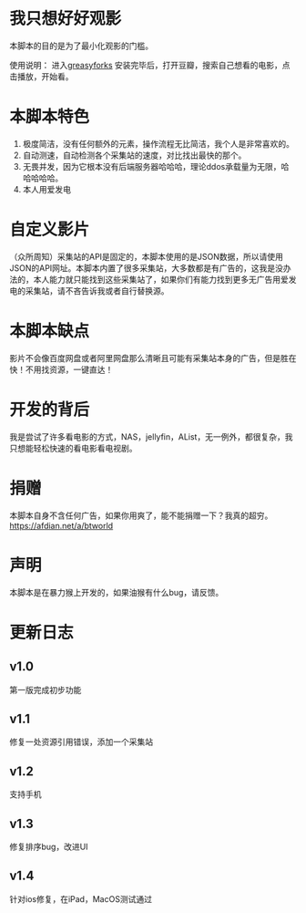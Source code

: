 <!--
 * @Author: 刘政东 735083049@qq.com
 * @Date: 2023-03-03 19:19:36
 * @LastEditors: 刘政东 735083049@qq.com
 * @LastEditTime: 2023-03-03 19:20:05
 * @FilePath: /undefined/Users/liuzhengdong/Code/autoMovies/README.md
 * @Description: 
 * 
 * Copyright (c) 2023 by ${git_name_email}, All Rights Reserved. 
-->
# 我只想好好观影
本脚本的目的是为了最小化观影的门槛。

使用说明：
进入[greasyforks](https://greasyfork.org/zh-CN/scripts/459540-%E6%88%91%E5%8F%AA%E6%83%B3%E5%A5%BD%E5%A5%BD%E8%A7%82%E5%BD%B1)
安装完毕后，打开豆瓣，搜索自己想看的电影，点击播放，开始看。

# 本脚本特色
1. 极度简洁，没有任何额外的元素，操作流程无比简洁，我个人是非常喜欢的。
2. 自动测速，自动检测各个采集站的速度，对比找出最快的那个。
3. 无畏并发，因为它根本没有后端服务器哈哈哈，理论ddos承载量为无限，哈哈哈哈哈。
4. 本人用爱发电



# 自定义影片
（众所周知）采集站的API是固定的，本脚本使用的是JSON数据，所以请使用JSON的API网址。本脚本内置了很多采集站，大多数都是有广告的，这我是没办法的，本人能力就只能找到这些采集站了，如果你们有能力找到更多无广告用爱发电的采集站，请不吝告诉我或者自行替换源。


# 本脚本缺点
影片不会像百度网盘或者阿里网盘那么清晰且可能有采集站本身的广告，但是胜在快！不用找资源，一键直达！

# 开发的背后
我是尝试了许多看电影的方式，NAS，jellyfin，AList，无一例外，都很复杂，我只想能轻松快速的看电影看电视剧。

# 捐赠
本脚本自身不含任何广告，如果你用爽了，能不能捐赠一下？我真的超穷。
https://afdian.net/a/btworld

# 声明
本脚本是在暴力猴上开发的，如果油猴有什么bug，请反馈。



# 更新日志
## v1.0
第一版完成初步功能

## v1.1
修复一处资源引用错误，添加一个采集站

## v1.2
支持手机

## v1.3
修复排序bug，改进UI

## v1.4
针对ios修复，在iPad，MacOS测试通过

